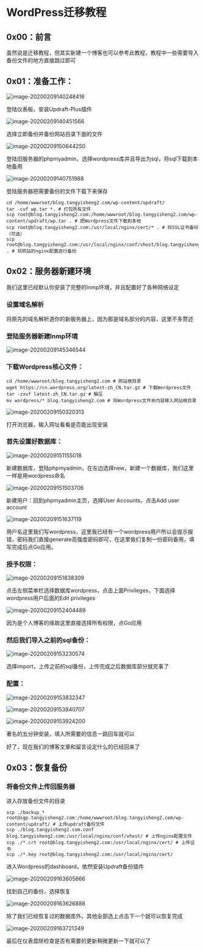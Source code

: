 # WordPress迁移教程

## 0x00：前言

虽然说是迁移教程，但其实新建一个博客也可以参考此教程，教程中一些需要导入备份文件的地方直接跳过即可

## 0x01：准备工作：

![image-20200209140248416](assets/image-20200209140248416.png)

登陆仪表板，安装Updraft-Plus插件

![image-20200209140451566](assets/image-20200209140451566.png)

选择立即备份并备份网站目录下面的文件

![image-20200209150644250](assets/image-20200209150644250.png)

登陆旧服务器的phpmyadmin，选择wordpress库并且导出为sql，将sql下载到本地备用



![image-20200209140751988](assets/image-20200209140751988.png)

登陆服务器把需要备份的文件下载下来保存

```shell
cd /home/wwwroot/blog.tangyisheng2.com/wp-content/updraft/
tar -cvf wp.tar *. # 打包所有文件
scp root@blog.tangyisheng2.com:/home/wwwroot/blog.tangyisheng2.com/wp-content/updraft/wp.tar . # 把Wordpress文件下载到本地
scp root@blog.tangyisheng2.com:/usr/local/nginx/cert/* . # 将SSL证书备份（可选）
scp root@blog.tangyisheng2.com:/usr/local/nginx/conf/vhost/blog.tangyisheng2.com.conf . # 将网站的nginx配置进行备份
```

## 0x02：服务器新建环境

我们这里已经默认你安装了完整的lnmp环境，并且配置好了各种网络设定

### 设置域名解析

将原先的域名解析道你的新服务器上，因为那是域名部分的内容，这里不多赘述

### 登陆服务器新建lnmp环境

![image-20200209145346544](assets/image-20200209145346544.png)

### 下载Wordpress核心文件：

```shell
cd /home/wwwroot/blog.tangyisheng2.com # 网站根目录
wget https://cn.wordpress.org/latest-zh_CN.tar.gz # 下载Wordpress文件
tar -zxvf latest-zh_CN.tar.gz # 解压
mv wordpress/* blog.tangyisheng2.com # 将Wordpress文件夹内容移入网站根目录
```



![image-20200209150320313](assets/image-20200209150320313.png)

打开浏览器，输入网址看看是否能出现安装

### 首先设置好数据库：

![image-20200209151155018](assets/image-20200209151155018.png)

新建数据库，登陆phpmyadmin，在左边选择new，新建一个数据库，我们这里一样是用wordpress命名

![image-20200209151503706](assets/image-20200209151503706.png)

新建用户：回到phpmyadmin主页，选择User Accounts，点击Add user account

![image-20200209151637119](assets/image-20200209151637119.png)

用户名这里我们写wordpress，这里我已经有一个wordpress用户所以会提示报错，密码我们直接generate高强度密码即可，在这里我们复制一份密码备用，填写完成后点Go应用。

### 授予权限：

![image-20200209151838309](assets/image-20200209151838309.png)

点击左侧菜单栏选择数据库wordpress，点击上面Privileges，下面选择wordpress用户后面的Edit privileges 

![image-20200209152404489](assets/image-20200209152404489.png)

因为是个人博客的缘故这里直接选择所有权限，点Go应用

### 然后我们导入之前的sql备份：

![image-20200209153230574](assets/image-20200209153230574.png)

选择import，上传之前的sql备份，上传完成之后数据库部分就完事了

### 配置：

![image-20200209153832347](assets/image-20200209153832347.png)

![image-20200209153840707](assets/image-20200209153840707.png)

![image-20200209153924200](assets/image-20200209153924200.png)

著名的五分钟安装，填入所需要的信息一路回车就可以

好了，现在我们的博客文章和留言设定什么的已经回来了

## 0x03：恢复备份

### 将备份文件上传回服务器

进入存放备份文件的目录

```shell
scp ./backup_* root@sgp.tangyisheng2.com:/home/wwwroot/blog.tangyisheng2.com/wp-content/updraft/ # 上传updraft备份文件
scp ./blog.tangyisheng2.com.conf blog.tangyisheng2.com:/usr/local/nginx/conf/vhost/ # 上传nginx配置文件
scp ./*.crt root@blog.tangyisheng2.com:/usr/local/nginx/cert/ # 上传证书
scp ./*.key root@blog.tangyisheng2.com:/usr/local/nginx/cert/
```

进入Wordpress的dashboard，依然安装Updraft备份插件

![image-20200209163605666](assets/image-20200209163605666.png)

找到自己的备份，选择恢复

![image-20200209163626888](assets/image-20200209163626888.png)

除了我们已经恢复过的数据库外，其他全部选上点击下一个就可以恢复完成

![image-20200209163721349](assets/image-20200209163721349.png)

最后在仪表盘除检查是否有需要的更新稍微更新一下就可以了